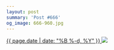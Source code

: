 ```yaml
---
layout: post
summary: 'Post #666'
og_image: 666-960.jpg
---
```


<p>
 <time>
  <a href="/666">
   {{ page.date | date: "%B %-d, %Y" }}
  </a>
 </time>
 <a href="/666">
  <img data-taken="8/2/2017" sizes="(min-width: 700px) 50vw, calc(100vw - 2rem)" src="{{ site.assets_url }}/666-480.jpg" srcset="{{ site.assets_url }}/666-240.jpg 240w, {{ site.assets_url }}/666-480.jpg 480w, {{ site.assets_url }}/666-720.jpg 720w, {{ site.assets_url }}/666-960.jpg 960w"/>
 </a>
</p>
